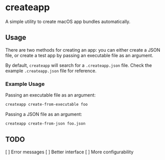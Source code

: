 # createapp

A simple utility to create macOS app bundles automatically.

## Usage

There are two methods for creating an app: you can either create a JSON file,
or create a test app by passing an executable file as an argument.

By default, `createapp` will search for a `.createapp.json` file. Check the
example `.createapp.json` file for reference.

### Example Usage

Passing an executable file as an argument:

```sh
createapp create-from-executable foo
```

Passing a JSON file as an argument:

```sh
createapp create-from-json foo.json
```

## TODO

 [ ] Error messages
 [ ] Better interface
 [ ] More configurability
